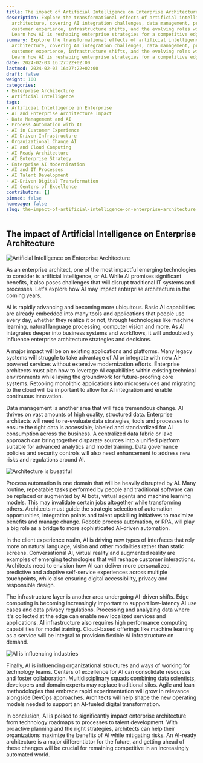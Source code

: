 ```yaml
---
title: The impact of Artificial Intelligence on Enterprise Architecture
description: Explore the transformational effects of artificial intelligence on enterprise
  architecture, covering AI integration challenges, data management, process automation,
  customer experience, infrastructure shifts, and the evolving roles within IT teams.
  Learn how AI is reshaping enterprise strategies for a competitive edge.
summary: Explore the transformational effects of artificial intelligence on enterprise
  architecture, covering AI integration challenges, data management, process automation,
  customer experience, infrastructure shifts, and the evolving roles within IT teams.
  Learn how AI is reshaping enterprise strategies for a competitive edge.
date: 2024-02-03 16:27:22+02:00
lastmod: 2024-02-03 16:27:22+02:00
draft: false
weight: 100
categories:
- Enterprise Architecture
- Artificial Intelligence
tags:
- Artificial Intelligence in Enterprise
- AI and Enterprise Architecture Impact
- Data Management and AI
- Process Automation with AI
- AI in Customer Experience
- AI-Driven Infrastructure
- Organizational Change AI
- AI and Cloud Computing
- AI-Ready Architecture
- AI Enterprise Strategy
- Enterprise AI Modernization
- AI and IT Processes
- AI Talent Development
- AI-Driven Digital Transformation
- AI Centers of Excellence
contributors: []
pinned: false
homepage: false
slug: the-impact-of-artificial-intelligence-on-enterprise-architecture
---
```



## The impact of Artificial Intelligence on Enterprise Architecture

![Artificial Intelligence on Enterprise Architecture](https://cdn.sa.net/2024/02/04/yOc29pkjKHmof8n.png)

As an enterprise architect, one of the most impactful emerging technologies to consider is artificial intelligence, or AI. While AI promises significant benefits, it also poses challenges that will disrupt traditional IT systems and processes. Let's explore how AI may impact enterprise architecture in the coming years.

AI is rapidly advancing and becoming more ubiquitous. Basic AI capabilities are already embedded into many tools and applications that people use every day, whether they realize it or not, through technologies like machine learning, natural language processing, computer vision and more. As AI integrates deeper into business systems and workflows, it will undoubtedly influence enterprise architecture strategies and decisions.

A major impact will be on existing applications and platforms. Many legacy systems will struggle to take advantage of AI or integrate with new AI-powered services without extensive modernization efforts. Enterprise architects must plan how to leverage AI capabilities within existing technical environments while laying the groundwork for future-proofing core systems. Retooling monolithic applications into microservices and migrating to the cloud will be important to allow for AI integration and enable continuous innovation.

Data management is another area that will face tremendous change. AI thrives on vast amounts of high quality, structured data. Enterprise architects will need to re-evaluate data strategies, tools and processes to ensure the right data is accessible, labeled and standardized for AI consumption across the business. A centralized data fabric or lake approach can bring together disparate sources into a unified platform suitable for advanced analytics and model training. Data governance policies and security controls will also need enhancement to address new risks and regulations around AI.

![Architecture is bueatiful](https://cdn.sa.net/2024/02/04/zFIcd7AJRqlbPiN.png)

Process automation is one domain that will be heavily disrupted by AI. Many routine, repeatable tasks performed by people and traditional software can be replaced or augmented by AI bots, virtual agents and machine learning models. This may invalidate certain jobs altogether while transforming others. Architects must guide the strategic selection of automation opportunities, integration points and talent upskilling initiatives to maximize benefits and manage change. Robotic process automation, or RPA, will play a big role as a bridge to more sophisticated AI-driven automation.

In the client experience realm, AI is driving new types of interfaces that rely more on natural language, vision and other modalities rather than static screens. Conversational AI, virtual reality and augmented reality are examples of emerging technologies that will reshape customer interactions. Architects need to envision how AI can deliver more personalized, predictive and adaptive self-service experiences across multiple touchpoints, while also ensuring digital accessibility, privacy and responsible design.

The infrastructure layer is another area undergoing AI-driven shifts. Edge computing is becoming increasingly important to support low-latency AI use cases and data privacy regulations. Processing and analyzing data where it's collected at the edge can enable new localized services and applications. AI infrastructure also requires high performance computing capabilities for model training. Cloud-based offerings like machine learning as a service will be integral to provision flexible AI infrastructure on demand.

![AI is influencing industries](https://cdn.sa.net/2024/02/04/BqFOnrTpg78kWms.png)

Finally, AI is influencing organizational structures and ways of working for technology teams. Centers of excellence for AI can consolidate resources and foster collaboration. Multidisciplinary squads combining data scientists, developers and domain experts may replace traditional silos. Agile and lean methodologies that embrace rapid experimentation will grow in relevance alongside DevOps approaches. Architects will help shape the new operating models needed to support an AI-fueled digital transformation.

In conclusion, AI is poised to significantly impact enterprise architecture from technology roadmaps to processes to talent development. With proactive planning and the right strategies, architects can help their organizations maximize the benefits of AI while mitigating risks. An AI-ready architecture is a major differentiator for the future, and getting ahead of these changes will be crucial for remaining competitive in an increasingly automated world.